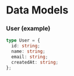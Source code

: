 # Data Models

### User (example)
```ts
type User = {
  id: string;
  name: string;
  email: string;
  createdAt: string;
};
